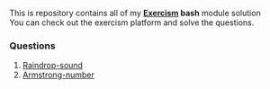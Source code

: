 This is repository contains all of my **[Exercism](https://exercism.org/bash/) bash** module solution  
You can check out the exercism platform and solve the questions.

### Questions
1) [Raindrop-sound](raindrop-sound.sh)
2) [Armstrong-number](armstrong-number.sh)


